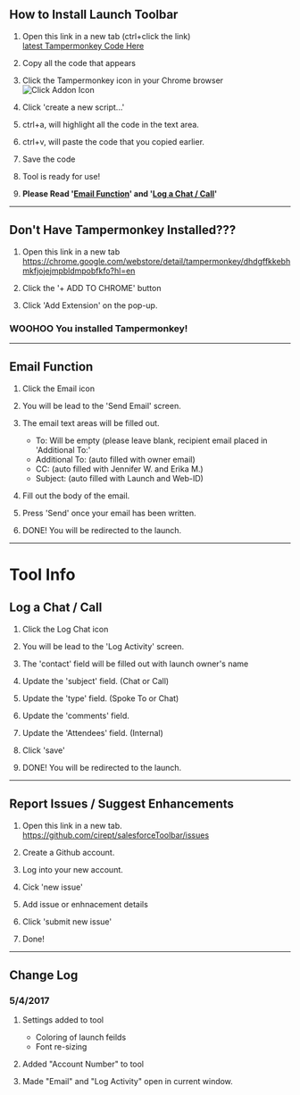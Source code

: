 ## How to Install Launch Toolbar

1. Open this link in a new tab (ctrl+click the link)<br>
[latest Tampermonkey Code Here](https://raw.githubusercontent.com/cirept/salesforceToolbar/master/launchToolbar_meta.js)

2. Copy all the code that appears

3. Click the Tampermonkey icon in your Chrome browser<br>
![Click Addon Icon](https://cdn.rawgit.com/cirept/NextGen/master/images/clickIcon.png)

4. Click 'create a new script...'

5. ctrl+a, will highlight all the code in the text area.

6. ctrl+v, will paste the code that you copied earlier.

7. Save the code

8. Tool is ready for use!

9. **Please Read '[Email Function](#email-function)' and '[Log a Chat / Call](#log-a-chat--call)'**

---

## Don't Have Tampermonkey Installed???

1. Open this link in a new tab<br>
https://chrome.google.com/webstore/detail/tampermonkey/dhdgffkkebhmkfjojejmpbldmpobfkfo?hl=en

2. Click the '+ ADD TO CHROME' button

3. Click 'Add Extension' on the pop-up.

### WOOHOO You installed Tampermonkey!

---

## Email Function

1. Click the Email icon

2. You will be lead to the 'Send Email' screen.

3. The email text areas will be filled out.
    - To:  Will be empty (please leave blank, recipient email placed in 'Additional To:'
    - Additional To:   (auto filled with owner email)
    - CC:   (auto filled with Jennifer W. and Erika M.)
    - Subject:  (auto filled with Launch and Web-ID)
    
3. Fill out the body of the email.

4. Press 'Send' once your email has been written.

5. DONE!  You will be redirected to the launch.

---

# Tool Info


## Log a Chat / Call

1. Click the Log Chat icon

2. You will be lead to the 'Log Activity' screen.

3. The 'contact' field will be filled out with launch owner's name

4. Update the 'subject' field.  (Chat or Call)

5. Update the 'type' field.  (Spoke To or Chat)

6. Update the 'comments' field.

7. Update the 'Attendees' field. (Internal)

8. Click 'save'

9. DONE! You will be redirected to the launch.

---

## Report Issues / Suggest Enhancements

1. Open this link in a new tab.<br>
https://github.com/cirept/salesforceToolbar/issues

2. Create a Github account.

3. Log into your new account.

4. Cick 'new issue'

5. Add issue or enhnacement details 

6. Click 'submit new issue'

7. Done!

---

## Change Log

### 5/4/2017
1. Settings added to tool
    - Coloring of launch feilds
    - Font re-sizing
    
2. Added "Account Number" to tool

3. Made "Email" and "Log Activity" open in current window.
